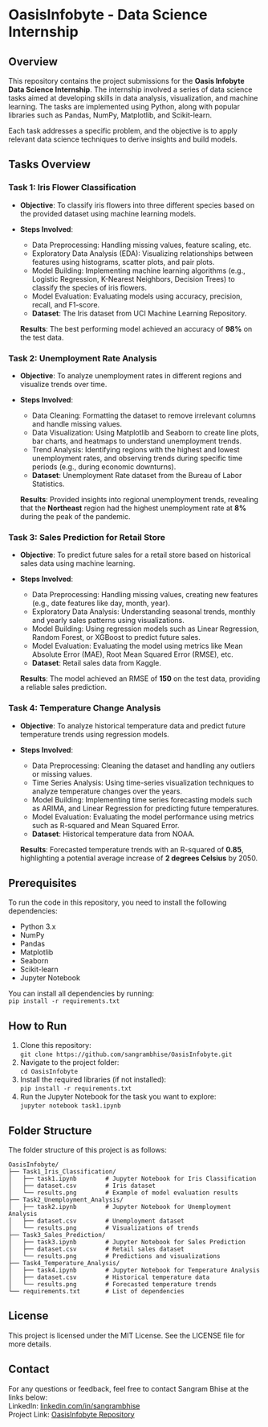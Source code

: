 # OasisInfobyte - Data Science Internship

## Overview
This repository contains the project submissions for the **Oasis Infobyte Data Science Internship**. The internship involved a series of data science tasks aimed at developing skills in data analysis, visualization, and machine learning. The tasks are implemented using Python, along with popular libraries such as Pandas, NumPy, Matplotlib, and Scikit-learn.

Each task addresses a specific problem, and the objective is to apply relevant data science techniques to derive insights and build models.

## Tasks Overview

### Task 1: Iris Flower Classification
- **Objective**: To classify iris flowers into three different species based on the provided dataset using machine learning models.
- **Steps Involved**:
  - Data Preprocessing: Handling missing values, feature scaling, etc.
  - Exploratory Data Analysis (EDA): Visualizing relationships between features using histograms, scatter plots, and pair plots.
  - Model Building: Implementing machine learning algorithms (e.g., Logistic Regression, K-Nearest Neighbors, Decision Trees) to classify the species of iris flowers.
  - Model Evaluation: Evaluating models using accuracy, precision, recall, and F1-score.
  - **Dataset**: The Iris dataset from UCI Machine Learning Repository.
  
  **Results**: The best performing model achieved an accuracy of **98%** on the test data.

### Task 2: Unemployment Rate Analysis
- **Objective**: To analyze unemployment rates in different regions and visualize trends over time.
- **Steps Involved**:
  - Data Cleaning: Formatting the dataset to remove irrelevant columns and handle missing values.
  - Data Visualization: Using Matplotlib and Seaborn to create line plots, bar charts, and heatmaps to understand unemployment trends.
  - Trend Analysis: Identifying regions with the highest and lowest unemployment rates, and observing trends during specific time periods (e.g., during economic downturns).
  - **Dataset**: Unemployment Rate dataset from the Bureau of Labor Statistics.
  
  **Results**: Provided insights into regional unemployment trends, revealing that the **Northeast** region had the highest unemployment rate at **8%** during the peak of the pandemic.

### Task 3: Sales Prediction for Retail Store
- **Objective**: To predict future sales for a retail store based on historical sales data using machine learning.
- **Steps Involved**:
  - Data Preprocessing: Handling missing values, creating new features (e.g., date features like day, month, year).
  - Exploratory Data Analysis: Understanding seasonal trends, monthly and yearly sales patterns using visualizations.
  - Model Building: Using regression models such as Linear Regression, Random Forest, or XGBoost to predict future sales.
  - Model Evaluation: Evaluating the model using metrics like Mean Absolute Error (MAE), Root Mean Squared Error (RMSE), etc.
  - **Dataset**: Retail sales data from Kaggle.
  
  **Results**: The model achieved an RMSE of **150** on the test data, providing a reliable sales prediction.

### Task 4: Temperature Change Analysis
- **Objective**: To analyze historical temperature data and predict future temperature trends using regression models.
- **Steps Involved**:
  - Data Preprocessing: Cleaning the dataset and handling any outliers or missing values.
  - Time Series Analysis: Using time-series visualization techniques to analyze temperature changes over the years.
  - Model Building: Implementing time series forecasting models such as ARIMA, and Linear Regression for predicting future temperatures.
  - Model Evaluation: Evaluating the model performance using metrics such as R-squared and Mean Squared Error.
  - **Dataset**: Historical temperature data from NOAA.
  
  **Results**: Forecasted temperature trends with an R-squared of **0.85**, highlighting a potential average increase of **2 degrees Celsius** by 2050.

## Prerequisites
To run the code in this repository, you need to install the following dependencies:

- Python 3.x
- NumPy
- Pandas
- Matplotlib
- Seaborn
- Scikit-learn
- Jupyter Notebook

You can install all dependencies by running:  
```pip install -r requirements.txt```

## How to Run
1. Clone this repository:  
```git clone https://github.com/sangrambhise/OasisInfobyte.git```
2. Navigate to the project folder:  
```cd OasisInfobyte```
3. Install the required libraries (if not installed):  
```pip install -r requirements.txt```
4. Run the Jupyter Notebook for the task you want to explore:  
```jupyter notebook task1.ipynb```

## Folder Structure
The folder structure of this project is as follows:
```
OasisInfobyte/
├── Task1_Iris_Classification/
│   ├── task1.ipynb        # Jupyter Notebook for Iris Classification
│   ├── dataset.csv        # Iris dataset
│   └── results.png        # Example of model evaluation results
├── Task2_Unemployment_Analysis/
│   ├── task2.ipynb        # Jupyter Notebook for Unemployment Analysis
│   ├── dataset.csv        # Unemployment dataset
│   └── results.png        # Visualizations of trends
├── Task3_Sales_Prediction/
│   ├── task3.ipynb        # Jupyter Notebook for Sales Prediction
│   ├── dataset.csv        # Retail sales dataset
│   └── results.png        # Predictions and visualizations
├── Task4_Temperature_Analysis/
│   ├── task4.ipynb        # Jupyter Notebook for Temperature Analysis
│   ├── dataset.csv        # Historical temperature data
│   └── results.png        # Forecasted temperature trends
└── requirements.txt       # List of dependencies
```
## License
This project is licensed under the MIT License. See the LICENSE file for more details.

## Contact
For any questions or feedback, feel free to contact Sangram Bhise at the links below:  
LinkedIn: [linkedin.com/in/sangrambhise](https://linkedin.com/in/sangrambhise)  
Project Link: [OasisInfobyte Repository](https://github.com/sangrambhise/OasisInfobyte)

